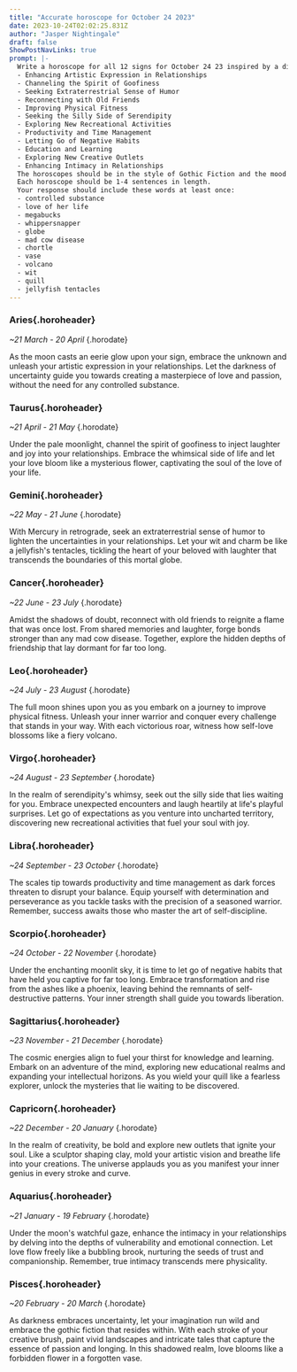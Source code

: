 ```yaml
---
title: "Accurate horoscope for October 24 2023"
date: 2023-10-24T02:02:25.831Z
author: "Jasper Nightingale"
draft: false
ShowPostNavLinks: true
prompt: |-
  Write a horoscope for all 12 signs for October 24 23 inspired by a different focus for each. Ensure you do not include the focus in the response:
  - Enhancing Artistic Expression in Relationships
  - Channeling the Spirit of Goofiness
  - Seeking Extraterrestrial Sense of Humor
  - Reconnecting with Old Friends
  - Improving Physical Fitness
  - Seeking the Silly Side of Serendipity
  - Exploring New Recreational Activities
  - Productivity and Time Management
  - Letting Go of Negative Habits
  - Education and Learning
  - Exploring New Creative Outlets
  - Enhancing Intimacy in Relationships
  The horoscopes should be in the style of Gothic Fiction and the mood of unsure
  Each horoscope should be 1-4 sentences in length.
  Your response should include these words at least once:
  - controlled substance
  - love of her life
  - megabucks
  - whippersnapper
  - globe
  - mad cow disease
  - chortle
  - vase
  - volcano
  - wit
  - quill
  - jellyfish tentacles
---
```


### Aries{.horoheader}

*~21 March - 20 April*
{.horodate}

As the moon casts an eerie glow upon your sign, embrace the unknown and unleash your artistic expression in your relationships. Let the darkness of uncertainty guide you towards creating a masterpiece of love and passion, without the need for any controlled substance.


### Taurus{.horoheader}

*~21 April - 21 May*
{.horodate}

Under the pale moonlight, channel the spirit of goofiness to inject laughter and joy into your relationships. Embrace the whimsical side of life and let your love bloom like a mysterious flower, captivating the soul of the love of your life.


### Gemini{.horoheader}

*~22 May - 21 June*
{.horodate}

With Mercury in retrograde, seek an extraterrestrial sense of humor to lighten the uncertainties in your relationships. Let your wit and charm be like a jellyfish's tentacles, tickling the heart of your beloved with laughter that transcends the boundaries of this mortal globe.


### Cancer{.horoheader}

*~22 June - 23 July*
{.horodate}

Amidst the shadows of doubt, reconnect with old friends to reignite a flame that was once lost. From shared memories and laughter, forge bonds stronger than any mad cow disease. Together, explore the hidden depths of friendship that lay dormant for far too long.


### Leo{.horoheader}

*~24 July - 23 August*
{.horodate}

The full moon shines upon you as you embark on a journey to improve physical fitness. Unleash your inner warrior and conquer every challenge that stands in your way. With each victorious roar, witness how self-love blossoms like a fiery volcano.


### Virgo{.horoheader}

*~24 August - 23 September*
{.horodate}

In the realm of serendipity's whimsy, seek out the silly side that lies waiting for you. Embrace unexpected encounters and laugh heartily at life's playful surprises. Let go of expectations as you venture into uncharted territory, discovering new recreational activities that fuel your soul with joy.


### Libra{.horoheader}

*~24 September - 23 October*
{.horodate}

The scales tip towards productivity and time management as dark forces threaten to disrupt your balance. Equip yourself with determination and perseverance as you tackle tasks with the precision of a seasoned warrior. Remember, success awaits those who master the art of self-discipline.


### Scorpio{.horoheader}

*~24 October - 22 November*
{.horodate}

Under the enchanting moonlit sky, it is time to let go of negative habits that have held you captive for far too long. Embrace transformation and rise from the ashes like a phoenix, leaving behind the remnants of self-destructive patterns. Your inner strength shall guide you towards liberation.


### Sagittarius{.horoheader}

*~23 November - 21 December*
{.horodate}

The cosmic energies align to fuel your thirst for knowledge and learning. Embark on an adventure of the mind, exploring new educational realms and expanding your intellectual horizons. As you wield your quill like a fearless explorer, unlock the mysteries that lie waiting to be discovered.


### Capricorn{.horoheader}

*~22 December - 20 January*
{.horodate}

In the realm of creativity, be bold and explore new outlets that ignite your soul. Like a sculptor shaping clay, mold your artistic vision and breathe life into your creations. The universe applauds you as you manifest your inner genius in every stroke and curve.


### Aquarius{.horoheader}

*~21 January - 19 February*
{.horodate}

Under the moon's watchful gaze, enhance the intimacy in your relationships by delving into the depths of vulnerability and emotional connection. Let love flow freely like a bubbling brook, nurturing the seeds of trust and companionship. Remember, true intimacy transcends mere physicality.


### Pisces{.horoheader}

*~20 February - 20 March*
{.horodate}

As darkness embraces uncertainty, let your imagination run wild and embrace the gothic fiction that resides within. With each stroke of your creative brush, paint vivid landscapes and intricate tales that capture the essence of passion and longing. In this shadowed realm, love blooms like a forbidden flower in a forgotten vase.

